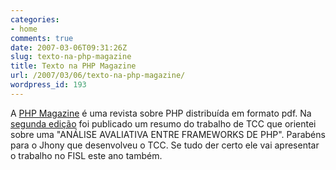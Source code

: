 ```yaml
---
categories:
- home
comments: true
date: 2007-03-06T09:31:26Z
slug: texto-na-php-magazine
title: Texto na PHP Magazine
url: /2007/03/06/texto-na-php-magazine/
wordpress_id: 193
---
```


A [PHP Magazine](http://www.phpmagazine.com.br) é uma revista sobre PHP distribuída em formato pdf. Na [segunda edição](http://www.phpmagazine.com.br/portal/?modulo=secao&id=32) foi publicado um resumo do trabalho de TCC que orientei sobre uma "ANÁLISE AVALIATIVA ENTRE FRAMEWORKS DE PHP". Parabéns para o Jhony que desenvolveu o TCC. Se tudo der certo ele vai apresentar o trabalho no FISL este ano também.
